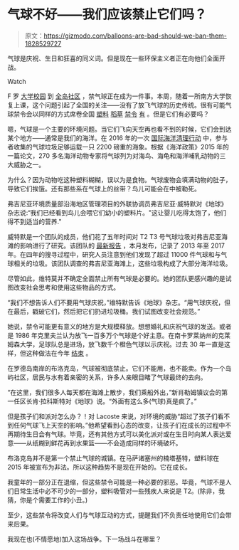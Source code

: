 # 气球不好——我们应该禁止它们吗？

> 原文：<https://gizmodo.com/balloons-are-bad-should-we-ban-them-1828529727>

气球是庆祝、生日和狂喜的同义词。但是现在一些环保主义者正在向他们全面开战。

Watch

F 罗 [大学校园](https://www.tigernet.com/update/No-More-Balloons-Clemson-ends-30-year-tradition-of-balloon-launch-30428) 到 [全岛社区](https://www.blockislandtimes.com/article/council-bans-use-and-sale-balloons/52079) ，禁气球正在成为一件事。本周，随着一所南方大学恢复上课，这个问题引起了全国的关注——没有了放飞气球的历史传统。很有可能气球禁令会以同样的方式席卷全国 [塑料](https://earther.gizmodo.com/plastic-straw-bans-leave-out-people-with-disabilities-1827456627) [稻草](https://earther.gizmodo.com/this-latest-straw-ban-also-comes-with-a-ban-on-toxic-fo-1827926215) [禁令](https://earther.gizmodo.com/hell-yeah-no-more-plastic-straws-in-seattle-1827298270) [有](https://earther.gizmodo.com/people-are-realizing-that-straws-suck-1822156363) 。但是它们有必要吗？

嗯，气球是一个主要的环境问题。当它们飞向天空再也看不到的时候，它们会到达某个地方——通常是我们的海洋。在 2016 年的一次 [国际海洋清理行动](https://oceanconservancy.org/wp-content/uploads/2017/06/International-Coastal-Cleanup_2017-Report.pdf) 中，参与者收集的气球垃圾足够运载一只 2200 磅重的海象。根据《海洋政策》2015 年的一篇论文，270 多名海洋动物专家将气球列为对海鸟、海龟和海洋哺乳动物的三大威胁之一。

为什么？因为动物吃这种塑料糊糊，误以为是食物。气球废物会填满动物的肚子，导致它们挨饿。还有那些系在气球上的丝带？鸟儿可能会在中被勒死。

弗吉尼亚环境质量部沿海地区管理项目的外联协调员弗吉尼亚·威特默对《地球》杂志说:“我们已经看到鸟儿会喂它们幼小的塑料片。"这让婴儿吃得太饱了，他们得不到适当的营养."

威特默是一个团队的成员，他们花了五年时间对 T2 T3 号气球垃圾对弗吉尼亚海滩的影响进行了研究。该团队的 [最新报告](http://www.longwood.edu/cleanva/images/Balloon%20Litter%20on%20VAs%20Remote%20Beaches%208-2018%20Report%20for%20web.pdf) ，本月发布，记录了 2013 年至 2017 年。在四年的搜寻过程中，研究人员注意到他们发现了超过 11000 件气球和与气球相关的垃圾。该团队调查的弗吉尼亚海滩上，这些垃圾构成了大部分海洋垃圾。

尽管如此，维特莫并不确定全面禁止所有气球是必要的。她的团队更感兴趣的是试图改变社会思考和使用这些物品的方式。

“我们不想告诉人们不要用气球庆祝，”维特默告诉《地球》杂志。“用气球庆祝，但在最后，戳破它们，然后把它们扔进垃圾桶。我们试图改变社会规范。”

她说，禁令可能更有意义的地方是大规模释放。想想婚礼和庆祝气球的发送。或者是 1986 年克里夫兰认为放飞一百多万个气球是个好主意。在南卡罗莱纳州的克莱姆森大学，足球队总是进场，放飞数千个橙色气球以示庆祝。过去 30 年一直是这样，但这种做法在今年 [结束](https://www.tigernet.com/update/Clemson-releases-statement-on-balloon-tradition-end-30432) 。

在罗德岛南岸的布洛克岛，气球被彻底禁止。它们不能用，也不能卖。作为一个岛屿社区，居民与水有着亲密的关系，许多人亲眼目睹了气球最终的去向。

“在这里，我们很多人每天都在海滩上散步，我们乘船外出，”新肖勒姆镇议会的第一任区长肯·拉科斯特对《地球》说。“外面有这么多(气球)真是疯了。”

但是孩子们和派对怎么办？！对 Lacoste 来说，对环境的威胁“超过了孩子们看不到任何气球飞上天空的影响。”他希望看到心态的改变，让孩子们在成长的过程中不再期待生日会有气球。毕竟，还有其他方式可以美化派对或在生日时向某人表达爱意——从纸糊到鲜花再到水果篮——不会造成同样的环境破坏。

布洛克岛并不是第一个禁止气球的城镇。在马萨诸塞州的楠塔基特，塑料球在 2015 年被宣布为非法。所以这种趋势不是现在开始的。它在成长。

我童年的一部分正在退缩，但这些禁令可能是一种必要的邪恶。毕竟，气球不是人们日常生活中必不可少的一部分，塑料吸管对一些残疾人来说是 T2。(除非，我猜，你是个需要工作的小丑。)

至少，这些禁令将改变人们与气球互动的方式，提醒我们不负责任地使用它们会带来后果。

我现在也(不情愿地)加入这场战争。下一场战斗在哪里？